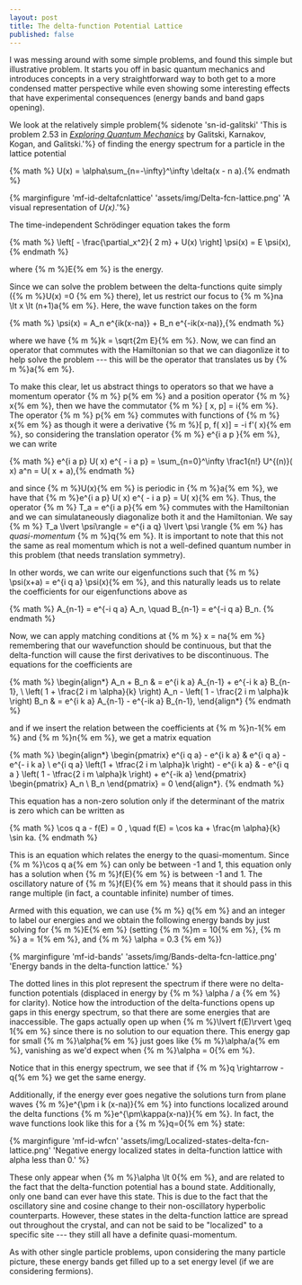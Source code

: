 ```yaml
---
layout: post
title: The delta-function Potential Lattice
published: false
---
```


I was messing around with some simple problems, and found this simple but illustrative problem. It starts you off in basic quantum mechanics and introduces concepts in a very straightforward way to both get to a more condensed matter perspective while even showing some interesting effects that have experimental consequences (energy bands and band gaps opening).
<!--more-->

We look at the relatively simple problem{% sidenote 'sn-id-galitski' 'This is problem 2.53 in [_Exploring Quantum Mechanics_](http://www.amazon.com/Exploring-Quantum-Mechanics-Collection-Researchers/dp/0199232725) by Galitski, Karnakov, Kogan, and Galitski.'%} of finding the energy spectrum for a particle in the lattice potential

{% math %} U(x) = \alpha\sum_{n=-\infty}^\infty \delta(x - n a).{% endmath %}

{% marginfigure 'mf-id-deltafcnlattice' 'assets/img/Delta-fcn-lattice.png' 'A visual representation of _U(x)_.'%}

The time-independent Schr&ouml;dinger equation takes the form

{% math %} \left[ - \frac{\partial_x^2}{ 2 m} + U(x) \right] \psi(x) = E \psi(x), {% endmath %}

where {% m %}E{% em %} is the energy.

Since we can solve the problem between the delta-functions quite simply ({% m %}U(x) =0 {% em %} there), let us restrict our focus to {% m %}na \lt x \lt (n+1)a{% em %}. Here, the wave function takes on the form

{% math %} \psi(x) = A_n e^{ik(x-na)} + B_n e^{-ik(x-na)},{% endmath %}

where we have {% m %}k = \sqrt{2m E}{% em %}. Now, we can find an operator that commutes with the Hamiltonian so that we can diagonlize it to help solve the problem --- this will be the operator that translates us by {% m %}a{% em %}.

To make this clear, let us abstract things to operators so that we have a momentum operator {% m %}   p{% em %} and a position operator {% m %}   x{% em %}, then we have the commutator {% m %} [   x,   p] = i{% em %}. The operator {% m %}  p{% em %} commutes with functions of {% m %}  x{% em %} as though it were a derivative {% m %}[  p, f(  x)] = -i f'(  x){% em %}, so considering the translation operator {% m %} e^{i a   p }{% em %}, we can write

{% math %} e^{i a   p} U(  x) e^{ - i a   p} = \sum_{n=0}^\infty \frac1{n!} U^{(n)}(  x) a^n = U(  x + a),{% endmath %}

and since {% m %}U(x){% em %} is periodic in {% m %}a{% em %}, we have that {% m %}e^{i a   p} U(  x) e^{ - i a   p} = U(  x){% em %}. Thus, the operator {% m %}  T_a = e^{i a   p}{% em %} commutes with the Hamiltonian and we can simulataneously diagonalize both it and the Hamiltonian. We say {% m %}  T_a \lvert \psi\rangle = e^{i a q} \lvert \psi \rangle {% em %} has _quasi-momentum_ {% m %}q{% em %}. It is important to note that this not the same as real momentum which is not a well-defined quantum number in this problem (that needs translation symmetry).

In other words, we can write our eigenfunctions such that {% m %} \psi(x+a) = e^{i q a} \psi(x){% em %}, and this naturally leads us to relate the coefficients for our eigenfunctions above as

{% math %} A_{n-1} = e^{-i q a} A_n, \quad B_{n-1} = e^{-i q a} B_n. {% endmath %}

Now, we can apply matching conditions at {% m %} x = na{% em %} remembering that our wavefunction should be continuous, but that the delta-function will cause the first derivatives to be discontinuous. The equations for the coefficients are

{% math %}
\begin{align*}
  A_n + B_n &  = e^{i k a} A_{n-1} + e^{-i k a} B_{n-1}, \\
  \left( 1 + \frac{2 i m \alpha}{k} \right) A_n - \left( 1 - \frac{2 i m \alpha}k \right) B_n & = e^{i k a} A_{n-1} - e^{-ik a} B_{n-1},
\end{align*}
{% endmath %}

and if we insert the relation between the coefficients at {% m %}n-1{% em %} and {% m %}n{% em %}, we get a matrix equation

{% math %}
\begin{align*}
  \begin{pmatrix}
    e^{i q a} - e^{i k a} & e^{i q a} - e^{- i k a} \\
    e^{i q a} \left(1 + \tfrac{2 i m \alpha}k \right) - e^{i k a} & - e^{i q a } \left( 1 - \tfrac{2 i m \alpha}k \right) + e^{-ik a}
  \end{pmatrix}
  \begin{pmatrix}
  A_n \\ B_n
  \end{pmatrix} = 0
\end{align*}.
{% endmath %}

This equation has a non-zero solution only if the determinant of the matrix is zero which can be written as

{% math %}
  \cos q a - f(E) = 0 , \quad f(E) = \cos ka + \frac{m \alpha}{k} \sin ka.
{% endmath %}

This is an equation which relates the energy to the quasi-momentum. Since {% m %}\cos q a{% em %} can only be between -1 and 1, this equation only has a solution when {% m %}f(E){% em %} is between -1 and 1. The oscillatory nature of {% m %}f(E){% em %} means that it should pass in this range multiple (in fact, a countable infinite) number of times.

Armed with this equation, we can use {% m %} q{% em %} and an integer to label our energies and we obtain the following energy bands by just solving for {% m %}E{% em %} (setting {% m %}m = 10{% em %}, {% m %} a = 1{% em %}, and {% m %} \alpha = 0.3 {% em %})

{% marginfigure 'mf-id-bands' 'assets/img/Bands-delta-fcn-lattice.png' 'Energy bands in the delta-function lattice.' %}

The dotted lines in this plot represent the spectrum if there were no delta-function potentials (displaced in energy by {% m %} \alpha / a {% em %} for clarity). Notice how the introduction of the delta-functions opens up gaps in this energy spectrum, so that there are some energies that are inaccessible. The gaps actually open up when {% m %}\lvert f(E)\rvert \geq 1{% em %} since there is no solution to our equation there. This energy gap for small {% m %}\alpha{% em %} just goes like {% m %}\alpha/a{% em %}, vanishing as we'd expect when {% m %}\alpha = 0{% em %}.

Notice that in this energy spectrum, we see that if {% m %}q \rightarrow -q{% em %} we get the same energy.

Additionally, if the energy ever goes negative the solutions turn from plane waves {% m %}e^{\pm i k (x-na)}{% em %} into functions localized around the delta functions {% m %}e^{\pm\kappa(x-na)}{% em %}. In fact, the wave functions look like this for a {% m %}q=0{% em %} state:

{% marginfigure 'mf-id-wfcn' 'assets/img/Localized-states-delta-fcn-lattice.png' 'Negative energy localized states in delta-function lattice with alpha less than 0.' %}

These only appear when {% m %}\alpha \lt 0{% em %}, and are related to the fact that the delta-function potential has a bound state. Additionally, only one band can ever have this state. This is due to the fact that the oscillatory sine and cosine change to their non-oscillatory hyperbolic counterparts. However, these states in the delta-function lattice are spread out throughout the crystal, and can not be said to be "localized" to a specific site --- they still all have a definite quasi-momentum.

As with other single particle problems, upon considering the many particle picture, these energy bands get filled up to a set energy level (if we are considering fermions).
